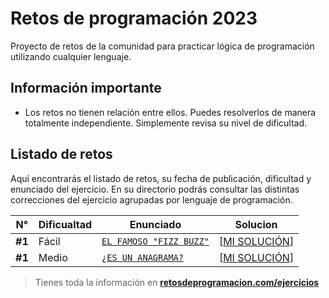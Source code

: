 # Retos de programación 2023

Proyecto de retos de la comunidad para practicar lógica de programación utilizando cualquier lenguaje.

## Información importante

- Los retos no tienen relación entre ellos. Puedes resolverlos de manera totalmente independiente. Simplemente revisa su nivel de dificultad.

## Listado de retos

Aquí encontrarás el listado de retos, su fecha de publicación, dificultad y enunciado del ejercicio. En su directorio podrás consultar las distintas correcciones del ejercicio agrupadas por lenguaje de programación.

| N°     | Dificualtad | Enunciado                                      | Solucion                        |
| ------ | ----------- | ---------------------------------------------- | ------------------------------- |
| **#1** | Fácil       | [`EL FAMOSO "FIZZ BUZZ"`](./Reto-01/README.md) | [[MI SOLUCIÓN](./Reto-01/1.py)] |
| **#1** | Medio       | [`¿ES UN ANAGRAMA?`](./Reto-02/README.md)      | [[MI SOLUCIÓN](./Reto-02/2.py)] |

> Tienes toda la información en **[retosdeprogramacion.com/ejercicios](https://retosdeprogramacion.com/ejercicios)**
